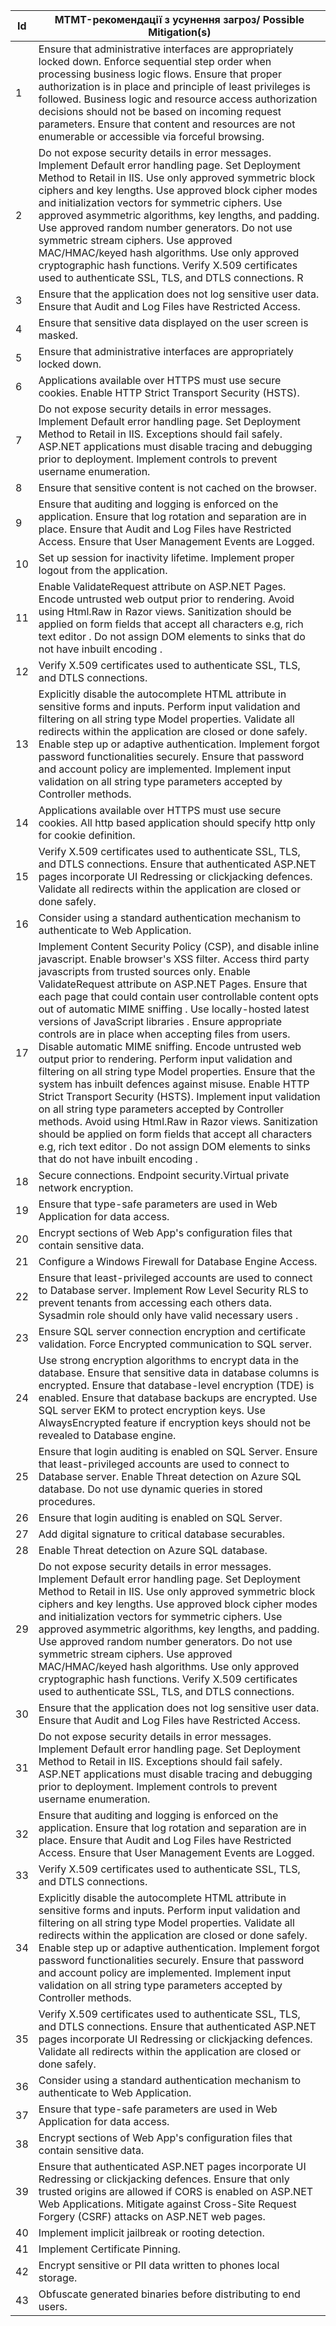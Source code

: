 | Id | MTMT-рекомендації з усунення загроз/ Possible Mitigation(s)                                                                                                                                                                                                                                                                                                                                                                                                                                                                                                                                                                                                                                                                                                                                                                                                                                                                                                                                                                                      |
|----|--------------------------------------------------------------------------------------------------------------------------------------------------------------------------------------------------------------------------------------------------------------------------------------------------------------------------------------------------------------------------------------------------------------------------------------------------------------------------------------------------------------------------------------------------------------------------------------------------------------------------------------------------------------------------------------------------------------------------------------------------------------------------------------------------------------------------------------------------------------------------------------------------------------------------------------------------------------------------------------------------------------------------------------------------|
| 1  | Ensure that administrative interfaces are appropriately locked down. Enforce sequential step order when processing business logic flows. Ensure that proper authorization is in place and principle of least privileges is followed. Business logic and resource access authorization decisions should not be based on incoming request parameters. Ensure that content and resources are not enumerable or accessible via forceful browsing.                                                                                                                                                                                                                                                                                                                                                                                                                                                                                                                                                                                                    |
| 2  | Do not expose security details in error messages. Implement Default error handling page. Set Deployment Method to Retail in IIS. Use only approved symmetric block ciphers and key lengths. Use approved block cipher modes and initialization vectors for symmetric ciphers. Use approved asymmetric algorithms, key lengths, and padding. Use approved random number generators. Do not use symmetric stream ciphers. Use approved MAC/HMAC/keyed hash algorithms. Use only approved cryptographic hash functions. Verify X.509 certificates used to authenticate SSL, TLS, and DTLS connections. R                                                                                                                                                                                                                                                                                                                                                                                                                                            |
| 3  | Ensure that the application does not log sensitive user data. Ensure that Audit and Log Files have Restricted Access.                                                                                                                                                                                                                                                                                                                                                                                                                                                                                                                                                                                                                                                                                                                                                                                                                                                                                                                            |
| 4  | Ensure that sensitive data displayed on the user screen is masked.                                                                                                                                                                                                                                                                                                                                                                                                                                                                                                                                                                                                                                                                                                                                                                                                                                                                                                                                                                               |
| 5  | Ensure that administrative interfaces are appropriately locked down.                                                                                                                                                                                                                                                                                                                                                                                                                                                                                                                                                                                                                                                                                                                                                                                                                                                                                                                                                                             |
| 6  | Applications available over HTTPS must use secure cookies. Enable HTTP Strict Transport Security (HSTS).                                                                                                                                                                                                                                                                                                                                                                                                                                                                                                                                                                                                                                                                                                                                                                                                                                                                                                                                         |
| 7  | Do not expose security details in error messages. Implement Default error handling page. Set Deployment Method to Retail in IIS. Exceptions should fail safely.  ASP.NET applications must disable tracing and debugging prior to deployment. Implement controls to prevent username enumeration.                                                                                                                                                                                                                                                                                                                                                                                                                                                                                                                                                                                                                                                                                                                                                |
| 8  | Ensure that sensitive content is not cached on the browser.                                                                                                                                                                                                                                                                                                                                                                                                                                                                                                                                                                                                                                                                                                                                                                                                                                                                                                                                                                                      |
| 9  | Ensure that auditing and logging is enforced on the application. Ensure that log rotation and separation are in place. Ensure that Audit and Log Files have Restricted Access. Ensure that User Management Events are Logged.                                                                                                                                                                                                                                                                                                                                                                                                                                                                                                                                                                                                                                                                                                                                                                                                                    |
| 10 | Set up session for inactivity lifetime. Implement proper logout from the application.                                                                                                                                                                                                                                                                                                                                                                                                                                                                                                                                                                                                                                                                                                                                                                                                                                                                                                                                                            |
| 11 | Enable ValidateRequest attribute on ASP.NET Pages. Encode untrusted web output prior to rendering. Avoid using Html.Raw in Razor views. Sanitization should be applied on form fields that accept all characters e.g, rich text editor . Do not assign DOM elements to sinks that do not have inbuilt encoding .                                                                                                                                                                                                                                                                                                                                                                                                                                                                                                                                                                                                                                                                                                                                 |
| 12 | Verify X.509 certificates used to authenticate SSL, TLS, and DTLS connections.                                                                                                                                                                                                                                                                                                                                                                                                                                                                                                                                                                                                                                                                                                                                                                                                                                                                                                                                                                   |
| 13 | Explicitly disable the autocomplete HTML attribute in sensitive forms and inputs.  Perform input validation and filtering on all string type Model properties. Validate all redirects within the application are closed or done safely. Enable step up or adaptive authentication. Implement forgot password functionalities securely. Ensure that password and account policy are implemented. Implement input validation on all string type parameters accepted by Controller methods.                                                                                                                                                                                                                                                                                                                                                                                                                                                                                                                                                         |
| 14 | Applications available over HTTPS must use secure cookies. All http based application should specify http only for cookie definition.                                                                                                                                                                                                                                                                                                                                                                                                                                                                                                                                                                                                                                                                                                                                                                                                                                                                                                            |
| 15 | Verify X.509 certificates used to authenticate SSL, TLS, and DTLS connections. Ensure that authenticated ASP.NET pages incorporate UI Redressing or clickjacking defences. Validate all redirects within the application are closed or done safely.                                                                                                                                                                                                                                                                                                                                                                                                                                                                                                                                                                                                                                                                                                                                                                                              |
| 16 | Consider using a standard authentication mechanism to authenticate to Web Application.                                                                                                                                                                                                                                                                                                                                                                                                                                                                                                                                                                                                                                                                                                                                                                                                                                                                                                                                                           |
| 17 | Implement Content Security Policy (CSP), and disable inline javascript. Enable browser's XSS filter. Access third party javascripts from trusted sources only. Enable ValidateRequest attribute on ASP.NET Pages. Ensure that each page that could contain user controllable content opts out of automatic MIME sniffing . Use locally-hosted latest versions of JavaScript libraries . Ensure appropriate controls are in place when accepting files from users. Disable automatic MIME sniffing. Encode untrusted web output prior to rendering. Perform input validation and filtering on all string type Model properties. Ensure that the system has inbuilt defences against misuse. Enable HTTP Strict Transport Security (HSTS). Implement input validation on all string type parameters accepted by Controller methods. Avoid using Html.Raw in Razor views. Sanitization should be applied on form fields that accept all characters e.g, rich text editor . Do not assign DOM elements to sinks that do not have inbuilt encoding .  |
| 18 | Secure connections. Endpoint security.Virtual private network encryption.                                                                                                                                                                                                                                                                                                                                                                                                                                                                                                                                                                                                                                                                                                                                                                                                                                                                                                                                                                        |
| 19 | Ensure that type-safe parameters are used in Web Application for data access.                                                                                                                                                                                                                                                                                                                                                                                                                                                                                                                                                                                                                                                                                                                                                                                                                                                                                                                                                                    |
| 20 | Encrypt sections of Web App's configuration files that contain sensitive data.                                                                                                                                                                                                                                                                                                                                                                                                                                                                                                                                                                                                                                                                                                                                                                                                                                                                                                                                                                   |
| 21 | Configure a Windows Firewall for Database Engine Access.                                                                                                                                                                                                                                                                                                                                                                                                                                                                                                                                                                                                                                                                                                                                                                                                                                                                                                                                                                                         |
| 22 | Ensure that least-privileged accounts are used to connect to Database server. Implement Row Level Security RLS to prevent tenants from accessing each others data. Sysadmin role should only have valid necessary users .                                                                                                                                                                                                                                                                                                                                                                                                                                                                                                                                                                                                                                                                                                                                                                                                                        |
| 23 | Ensure SQL server connection encryption and certificate validation. Force Encrypted communication to SQL server.                                                                                                                                                                                                                                                                                                                                                                                                                                                                                                                                                                                                                                                                                                                                                                                                                                                                                                                                 |
| 24 | Use strong encryption algorithms to encrypt data in the database. Ensure that sensitive data in database columns is encrypted. Ensure that database-level encryption (TDE) is enabled. Ensure that database backups are encrypted. Use SQL server EKM to protect encryption keys. Use AlwaysEncrypted feature if encryption keys should not be revealed to Database engine.                                                                                                                                                                                                                                                                                                                                                                                                                                                                                                                                                                                                                                                                      |
| 25 | Ensure that login auditing is enabled on SQL Server. Ensure that least-privileged accounts are used to connect to Database server. Enable Threat detection on Azure SQL database. Do not use dynamic queries in stored procedures.                                                                                                                                                                                                                                                                                                                                                                                                                                                                                                                                                                                                                                                                                                                                                                                                               |
| 26 | Ensure that login auditing is enabled on SQL Server.                                                                                                                                                                                                                                                                                                                                                                                                                                                                                                                                                                                                                                                                                                                                                                                                                                                                                                                                                                                             |
| 27 | Add digital signature to critical database securables.                                                                                                                                                                                                                                                                                                                                                                                                                                                                                                                                                                                                                                                                                                                                                                                                                                                                                                                                                                                           |
| 28 | Enable Threat detection on Azure SQL database.                                                                                                                                                                                                                                                                                                                                                                                                                                                                                                                                                                                                                                                                                                                                                                                                                                                                                                                                                                                                   |
| 29 | Do not expose security details in error messages. Implement Default error handling page. Set Deployment Method to Retail in IIS. Use only approved symmetric block ciphers and key lengths. Use approved block cipher modes and initialization vectors for symmetric ciphers. Use approved asymmetric algorithms, key lengths, and padding. Use approved random number generators. Do not use symmetric stream ciphers. Use approved MAC/HMAC/keyed hash algorithms. Use only approved cryptographic hash functions.  Verify X.509 certificates used to authenticate SSL, TLS, and DTLS connections.                                                                                                                                                                                                                                                                                                                                                                                                                                             |
| 30 | Ensure that the application does not log sensitive user data. Ensure that Audit and Log Files have Restricted Access.                                                                                                                                                                                                                                                                                                                                                                                                                                                                                                                                                                                                                                                                                                                                                                                                                                                                                                                            |
| 31 | Do not expose security details in error messages. Implement Default error handling page. Set Deployment Method to Retail in IIS. Exceptions should fail safely. ASP.NET applications must disable tracing and debugging prior to deployment. Implement controls to prevent username enumeration.                                                                                                                                                                                                                                                                                                                                                                                                                                                                                                                                                                                                                                                                                                                                                 |
| 32 | Ensure that auditing and logging is enforced on the application. Ensure that log rotation and separation are in place. Ensure that Audit and Log Files have Restricted Access. Ensure that User Management Events are Logged.                                                                                                                                                                                                                                                                                                                                                                                                                                                                                                                                                                                                                                                                                                                                                                                                                    |
| 33 | Verify X.509 certificates used to authenticate SSL, TLS, and DTLS connections.                                                                                                                                                                                                                                                                                                                                                                                                                                                                                                                                                                                                                                                                                                                                                                                                                                                                                                                                                                   |
| 34 | Explicitly disable the autocomplete HTML attribute in sensitive forms and inputs. Perform input validation and filtering on all string type Model properties. Validate all redirects within the application are closed or done safely. Enable step up or adaptive authentication. Implement forgot password functionalities securely. Ensure that password and account policy are implemented. Implement input validation on all string type parameters accepted by Controller methods.                                                                                                                                                                                                                                                                                                                                                                                                                                                                                                                                                          |
| 35 | Verify X.509 certificates used to authenticate SSL, TLS, and DTLS connections. Ensure that authenticated ASP.NET pages incorporate UI Redressing or clickjacking defences. Validate all redirects within the application are closed or done safely.                                                                                                                                                                                                                                                                                                                                                                                                                                                                                                                                                                                                                                                                                                                                                                                              |
| 36 | Consider using a standard authentication mechanism to authenticate to Web Application.                                                                                                                                                                                                                                                                                                                                                                                                                                                                                                                                                                                                                                                                                                                                                                                                                                                                                                                                                           |
| 37 | Ensure that type-safe parameters are used in Web Application for data access.                                                                                                                                                                                                                                                                                                                                                                                                                                                                                                                                                                                                                                                                                                                                                                                                                                                                                                                                                                    |
| 38 | Encrypt sections of Web App's configuration files that contain sensitive data.                                                                                                                                                                                                                                                                                                                                                                                                                                                                                                                                                                                                                                                                                                                                                                                                                                                                                                                                                                   |
| 39 | Ensure that authenticated ASP.NET pages incorporate UI Redressing or clickjacking defences. Ensure that only trusted origins are allowed if CORS is enabled on ASP.NET Web Applications. Mitigate against Cross-Site Request Forgery (CSRF) attacks on ASP.NET web pages.                                                                                                                                                                                                                                                                                                                                                                                                                                                                                                                                                                                                                                                                                                                                                                        |
| 40 | Implement implicit jailbreak or rooting detection.                                                                                                                                                                                                                                                                                                                                                                                                                                                                                                                                                                                                                                                                                                                                                                                                                                                                                                                                                                                               |
| 41 | Implement Certificate Pinning.                                                                                                                                                                                                                                                                                                                                                                                                                                                                                                                                                                                                                                                                                                                                                                                                                                                                                                                                                                                                                   |
| 42 | Encrypt sensitive or PII data written to phones local storage.                                                                                                                                                                                                                                                                                                                                                                                                                                                                                                                                                                                                                                                                                                                                                                                                                                                                                                                                                                                   |
| 43 | Obfuscate generated binaries before distributing to end users.                                                                                                                                                                                                                                                                                                                                                                                                                                                                                                                                                                                                                                                                                                                                                                                                                                                                                                                                                                                   |
